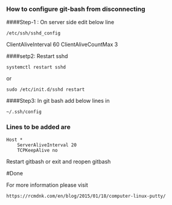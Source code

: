 ### How to configure git-bash from disconnecting 

####Step-1 : On server side edit below line 
```
/etc/ssh/sshd_config 
```
ClientAliveInterval 60
ClientAliveCountMax 3

####setp2: Restart sshd
```
systemctl restart sshd
```
or 
```
sudo /etc/init.d/sshd restart
```

####Step3: In git bash add below lines in 
``` 
~/.ssh/config
```
### Lines to be added are 
```
Host *
    ServerAliveInterval 20
    TCPKeepAlive no
```
Restart gitbash or exit and reopen gitbash 

#Done

For more information please visit

```
https://rcmdnk.com/en/blog/2015/01/18/computer-linux-putty/
```
